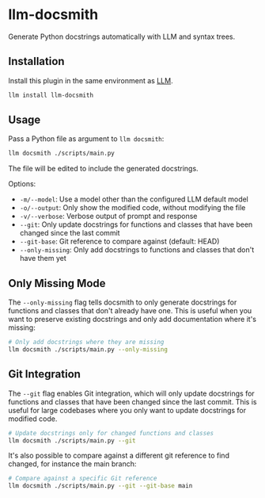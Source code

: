 # llm-docsmith

Generate Python docstrings automatically with LLM and syntax trees.

## Installation

Install this plugin in the same environment as [LLM](https://llm.datasette.io/en/stable/).

```bash
llm install llm-docsmith
```

## Usage

Pass a Python file as argument to `llm docsmith`:

```bash
llm docsmith ./scripts/main.py
```

The file will be edited to include the generated docstrings.

Options:

- `-m/--model`: Use a model other than the configured LLM default model
- `-o/--output`: Only show the modified code, without modifying the file
- `-v/--verbose`: Verbose output of prompt and response
- `--git`: Only update docstrings for functions and classes that have been changed since the last commit
- `--git-base`: Git reference to compare against (default: HEAD)
- `--only-missing`: Only add docstrings to functions and classes that don't have them yet

## Only Missing Mode

The `--only-missing` flag tells docsmith to only generate docstrings for functions and classes that don't already have one. This is useful when you want to preserve existing docstrings and only add documentation where it's missing:

```bash
# Only add docstrings where they are missing
llm docsmith ./scripts/main.py --only-missing
```

## Git Integration

The `--git` flag enables Git integration, which will only update docstrings for functions and classes that have been changed since the last commit.
This is useful for large codebases where you only want to update docstrings for modified code.

```bash
# Update docstrings only for changed functions and classes
llm docsmith ./scripts/main.py --git
```

It's also possible to compare against a different git reference to find changed, for instance the main branch:

```bash
# Compare against a specific Git reference
llm docsmith ./scripts/main.py --git --git-base main
```
